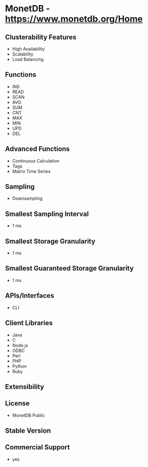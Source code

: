 # MonetDB - https://www.monetdb.org/Home

## Clusterability Features
- High Availability
- Scalability
- Load Balancing

## Functions
- INS
- READ
- SCAN
- AVG
- SUM
- CNT
- MAX
- MIN
- UPD
- DEL

## Advanced Functions
- Continuous Calculation
- Tags
- Matrix Time Series

## Sampling
- Downsampling

## Smallest Sampling Interval
- 1 ms

## Smallest Storage Granularity
- 1 ms

## Smallest Guaranteed Storage Granularity
- 1 ms

## APIs/Interfaces
- CLI

## Client Libraries
- Java
- C
- Node.js
- ODBC
- Perl
- PHP
- Python
- Ruby

## Extensibility

## License
- MonetDB Public

## Stable Version

## Commercial Support
- yes

